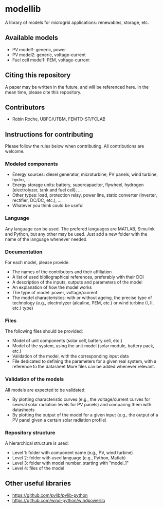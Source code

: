 # modellib
A library of models for microgrid applications: renewables, storage, etc.

## Available models
* PV model1: generic, power
* PV model2: generic, voltage-current
* Fuel cell model1: PEM, voltage-current

## Citing this repository
A paper may be written in the future, and will be referenced here. In the mean time, please cite this repository.

## Contributors
* Robin Roche, UBFC/UTBM, FEMTO-ST/FCLAB

## Instructions for contributing
Please follow the rules below when contributing. All contributions are welcome.

### Modeled components
* Energy sources: diesel generator, microturbine, PV panels, wind turbine, hydro, ...
* Energy storage units: battery, supercapacitor, flywheel, hydrogen (electrolyzer, tank and fuel cell), ...
* Other types: load, protection relay, power line, static converter (inverter, rectifier, DC/DC, etc.), ...
* Whatever you think could be useful

### Language
Any language can be used. The prefered languages are MATLAB, Simulink and Python, but any other may be used. Just add a new folder with the name of the language whenever needed.

### Documentation
For each model, please provide:
* The names of the contributors and their affiliation
* A list of used bibliographical references, preferably with their DOI
* A description of the inputs, outputs and parameters of the model
* An explanation of how the model works
* The type of model: power, voltage/current
* The model characteristics: with or without ageing, the precise type of technology (e.g., electrolyzer (alcaline, PEM, etc.) or wind turbine (I, II, etc.) type)

### Files
The following files should be provided:
* Model of unit components (solar cell, battery cell, etc.)
* Model of the system, using the unit model (solar module, battery pack, etc.)
* Validation of the model, with the corresponding input data
* File dedicated to defining the parameters for a given real system, with a reference to the datasheet
More files can be added whenever relevant.

###  Validation of the models
All models are expected to be validated:
* By plotting characteristic curves (e.g., the voltage/current curves for several solar radiation levels for PV panels) and comparing them with datasheets
* By plotting the output of the model for a given input (e.g., the output of a PV panel given a certain solar radiation profile)

### Repository structure
A hierarchical structure is used:
* Level 1: folder with component name (e.g., PV, wind turbine)
* Level 2: folder with used language (e.g., Python, Matlab)
* Level 3: folder with model number, starting with "model_1"
* Level 4: files of the model

## Other useful libraries
* https://github.com/pvlib/pvlib-python
* https://github.com/wind-python/windpowerlib
